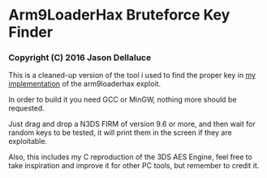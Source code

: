# Arm9LoaderHax Bruteforce Key Finder
### Copyright (C) 2016 Jason Dellaluce

This is a cleaned-up version of the tool i used to find the proper key in [my implementation](https://github.com/delebile/arm9loaderhax) of the arm9loaderhax exploit.

In order to build it you need GCC or MinGW, nothing more should be requested.

Just drag and drop a N3DS FIRM of version 9.6 or more, and then wait for random keys to be tested, it will print them in the screen if they are exploitable.



Also, this includes my C reproduction of the 3DS AES Engine, feel free to take inspiration and improve it for other PC tools, but remember to credit it.
